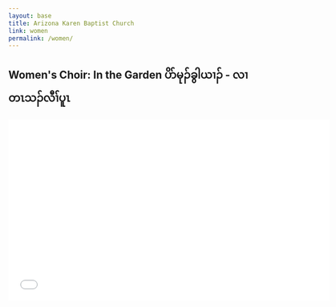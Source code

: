 ```yaml
---
layout: base
title: Arizona Karen Baptist Church
link: women
permalink: /women/
---
```


## Women's Choir: In the Garden ပိာ်မုၣ်ခွါယၢၣ် - လၢတၤသၣ်လီၢ်ပူၤ

<div class="video-container">
    <iframe width="640" height="360" src="//www.youtube.com/embed/f775-gV6UR8?rel=0" frameborder="0" allowfullscreen></iframe>
</div>

